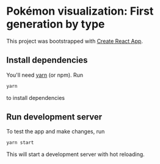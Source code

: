 # Pokémon visualization: First generation by type



This project was bootstrapped with [Create React App](https://github.com/facebook/create-react-app).

## Install dependencies

You'll need [yarn](https://yarnpkg.com/) (or npm). Run

```sh
yarn
```

to install dependencies

## Run development server

To test the app and make changes, run

```sh
yarn start
```

This will start a development server with hot reloading.
